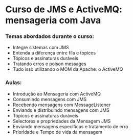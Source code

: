 # Curso de JMS e ActiveMQ: mensageria com Java

### Temas abordados durante o curso:
- Integre sistemas com JMS
- Entenda a diferença entre fila e topicos
- Tópicos e assinaturas duráveis
- Tratando erros e poison messages
- Tudo isso utilizando o MOM da Apache: o ActiveMQ

### Aulas:
- Introdução ao Mensageria com ActiveMQ
- Consumindo mensagens com JMS
- Recebendo mensagens com MessageListener
- Enviando e distribuindo mensagens com JMS
- Tópicos e assinaturas duráveis
- Selectores e propriedades da Mensagem JMS
- Enviando mensagens especificas e tratamento de erro
- Prioridade e Tempo de vida da mensagem
